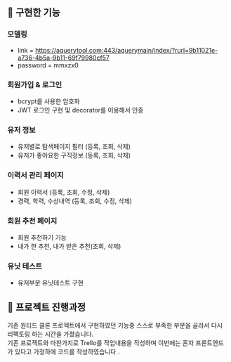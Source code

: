 

## 🌃 구현한 기능

### 모델링
+ link = https://aquerytool.com:443/aquerymain/index/?rurl=9b11021e-a736-4b5a-9b11-69f79980cf57
+ password = mmxzx0

### 회원가입 & 로그인
+ bcrypt를 사용한 암호화
+ JWT 로그인 구현 및 decorator를 이용해서 인증

### 유저 정보
+ 유저별로 탐색페이지 필터 (등록, 조회, 삭제)
+ 유저가 좋아요한 구직정보 (등록, 조회, 삭제)

### 이력서 관리 페이지
+ 회원 이력서 (등록, 조회, 수정, 삭제)
+ 경력, 학력, 수상내역 (등록, 조회, 수정, 삭제)

### 회원 추천 페이지
+ 회원 추천하기 기능
+ 내가 한 추천, 내가 받은 추천(조회, 삭제)

### 유닛 테스트
+ 유저부분 유닛테스트 구현

## 🌃 프로젝트 진행과정
기존 원티드 클론 프로젝트에서 구현하였던 기능중 스스로 부족한 부분을 골라서 다시 리펙토링 하는 시간을 가졌습니다.   
기존 프로젝트와 마찬가지로 Trello를 작업내용을 작성하며 이번에는 혼자 프론트엔드가 있다고 가정하에 코드를 작성하였습니다 .

